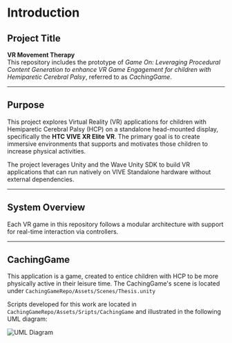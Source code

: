 # Introduction

## Project Title

**VR Movement Therapy**  
This repository includes the prototype of *Game On: Leveraging Procedural Content Generation to enhance VR Game Engagement for children with Hemiparetic Cerebral Palsy*, referred to as *CachingGame*.

---

## Purpose

This project explores Virtual Reality (VR) applications for children with Hemiparetic Cerebral Palsy (HCP) on a standalone head-mounted display, specifically the **HTC VIVE XR Elite VR**. The primary goal is to create immersive environments that supports and motivates those children to increase physical activities.

The project leverages Unity and the Wave Unity SDK to build VR applications that can run natively on VIVE Standalone hardware without external dependencies.

---

## System Overview

Each VR game in this repository follows a modular architecture with support for real-time interaction via controllers.

---

## CachingGame

This application is a game, created to entice children with HCP to be more physically active in their leisure time. 
The CachingGame's scene is located under `CachingGameRepo/Assets/Scenes/Thesis.unity`

Scripts developed for this work are located in `CachingGameRepo/Assets/Sripts/CachingGame` and illustrated in the following UML diagram:


![UML Diagram](./UMLwithMono.svg)



